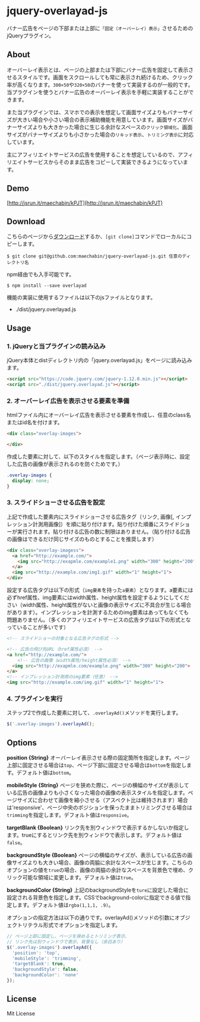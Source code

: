 # jquery-overlayad-js

バナー広告をページの下部または上部に`「固定（オーバーレイ）表示」`させるためのjQueryプラグイン。

## About

オーバーレイ表示とは、ページの上部または下部にバナー広告を固定して表示させるスタイルです。画面をスクロールしても常に表示され続けるため、クリック率が高くなります。`300×50`や`320×50`のバナーを使って実装するのが一般的です。当プラグインを使うとバナー広告のオーバーレイ表示を手軽に実装することができます。

また当プラグインでは、スマホでの表示を想定して画面サイズよりもバナーサイズが大きい場合や小さい場合の表示補助機能を用意しています。画面サイズがバナーサイズよりも大きかった場合に生じる余計なスペースの`クリック領域化`、画面サイズがバナーサイズよりも小さかった場合の`リキッド表示`、`トリミング表示`に対応しています。

主にアフィリエイトサービスの広告を使用することを想定しているので、アフィリエイトサービスからそのまま広告をコピーして実装できるようになっています。

## Demo

[http://jsrun.it/maechabin/kPJT](http://jsrun.it/maechabin/kPJT)

## Download

こちらのページから[ダウンロード](https://github.com/maechabin/jquery-overlayad-js/archive/master.zip)するか、`[git clone]`コマンドでローカルにコピーします。

```
$ git clone git@github.com:maechabin/jquery-overlayad-js.git 任意のディレクトリ名
```

npm経由でも入手可能です。

```
$ npm install --save overlayad
```

機能の実装に使用するファイルは以下のjsファイルとなります。
- ./dist/jquery.overlayad.js


## Usage

### 1. jQueryと当プラグインの読み込み

jQuery本体とdistディレクトリ内の「jquery.overlayad.js」をページに読み込みます。

```html
<script src="https://code.jquery.com/jquery-1.12.0.min.js"></script>
<script src="./dist/jquery.overlayad.js"></script>
```

### 2. オーバーレイ広告を表示させる要素を準備

htmlファイル内にオーバーレイ広告を表示させる要素を作成し、任意のclass名またはid名を付けます。

```html
<div class="overlay-images">

</div>
```

作成した要素に対して、以下のスタイルを指定します。（ページ表示時に、設定した広告の画像が表示されるのを防ぐためです。）
```css
.overlay-images {
  display: none;
}
```

### 3. スライドショーさせる広告を設定

上記で作成した要素内にスライドショーさせる広告タグ（リンク, 画像[, インプレッション計測用画像]）を順に貼り付けます。貼り付けた順番にスライドショーが実行されます。貼り付ける広告の数に制限はありません。（貼り付ける広告の画像はできるだけ同じサイズのものとすることを推奨します）

```html
<div class="overlay-imagess">
  <a href="http://example.com/">
    <img src="http://exapmle.com/example1.png" width="300" height="200">
  </a>
  <img src="http://example.com/img1.gif" width="1" height="1">
</div>
```

設定する広告タグは以下の形式（`img要素`を持った`a要素`）となります。a要素には必ずhref属性、img要素にはwidth属性、height属性を設定するようにしてください（width属性、height属性がないと画像の表示サイズに不具合が生じる場合があります）。インプレッションを計測するためのimg要素はあってもなくても問題ありません。（多くのアフィリエイトサービスの広告タグは以下の形式となっていることが多いです）

```html
<!-- スライドショーの対象となる広告タグの形式 -->

<!-- 広告の飛び先URL（href属性必須） -->
<a href="http://example.com/">
    <!-- 広告の画像（width属性/height属性必須） -->
  <img src="http://exapmle.com/example.png" width="300" height="200">
</a>
<!-- インプレッション計測用のimg要素（任意） -->
<img src="http://example.com/img.gif" width="1" height="1">
```

### 4. プラグインを実行

ステップ2で作成した要素に対して、`.overlayAd()`メソッドを実行します。

```javascript
$('.overlay-images').overlayAd();
```


## Options

**position {String}**
オーバーレイ表示させる際の固定箇所を指定します。ページ上部に固定させる場合は`top`、ページ下部に固定させる場合は`bottom`を指定します。デフォルト値は`bottom`。

**mobileStyle {String}**
ページを狭めた際に、ページの横幅のサイズが表示している広告の画像よりも小さくなった場合の画像の表示スタイルを指定します。ページサイズに合わせて画像を縮小させる（アスペクト比は維持されます）場合は'responsive'、ページ中央のポジションを保ったままトリミングさせる場合は`trimming`を指定します。デフォルト値は`responsive`。

**targetBlank {Boolean}**
リンク先を別ウィンドウで表示するかしないか指定します。trueにするとリンク先を別ウィンドウで表示します。デフォルト値は`false`。

**backgroundStyle {Boolean}**
ページの横幅のサイズが、表示している広告の画像サイズよりも大きい場合、画像の両脇に余計なスペースが生じます。こちらのオプションの値を`true`の場合、画像の両脇の余計なスペースを背景色で埋め、クリック可能な領域に変更します。デフォルト値は`true`。

**backgroundColor {String}**
上記のbackgroundStyleを`ture`に設定した場合に設定される背景色を指定します。CSSでbackground-colorに指定できる値で指定します。デフォルト値は`rgba(1,1,1, .9)`。

オプションの指定方法は以下の通りです。overlayAd()メソッドの引数にオブジェクトリテラル形式でオプションを指定します。

```javascript
// ページ上部に固定し、ページを狭めるとトリミング表示、
// リンク先は別ウィンドウで表示、背景なし（余白あり）
$('.overlay-images').overlayAd({
  'position': 'top',
  'mobileStyle': 'trimming',
  'targetBlank': true,
  'backgroundStyle': false,
  'backgroundColor': 'none'
});
```

## License

Mit License
